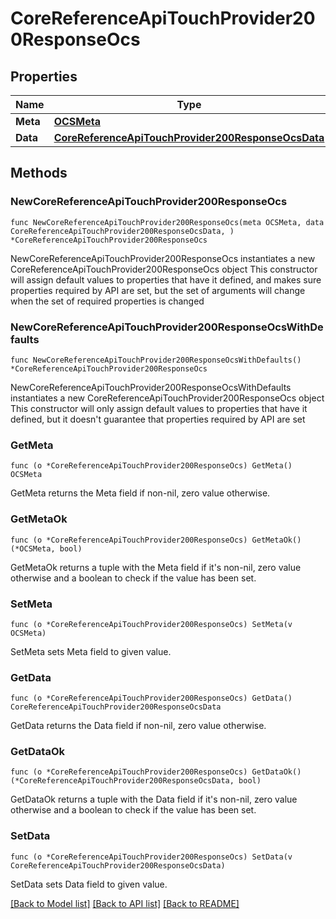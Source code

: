 # CoreReferenceApiTouchProvider200ResponseOcs

## Properties

Name | Type | Description | Notes
------------ | ------------- | ------------- | -------------
**Meta** | [**OCSMeta**](OCSMeta.md) |  | 
**Data** | [**CoreReferenceApiTouchProvider200ResponseOcsData**](CoreReferenceApiTouchProvider200ResponseOcsData.md) |  | 

## Methods

### NewCoreReferenceApiTouchProvider200ResponseOcs

`func NewCoreReferenceApiTouchProvider200ResponseOcs(meta OCSMeta, data CoreReferenceApiTouchProvider200ResponseOcsData, ) *CoreReferenceApiTouchProvider200ResponseOcs`

NewCoreReferenceApiTouchProvider200ResponseOcs instantiates a new CoreReferenceApiTouchProvider200ResponseOcs object
This constructor will assign default values to properties that have it defined,
and makes sure properties required by API are set, but the set of arguments
will change when the set of required properties is changed

### NewCoreReferenceApiTouchProvider200ResponseOcsWithDefaults

`func NewCoreReferenceApiTouchProvider200ResponseOcsWithDefaults() *CoreReferenceApiTouchProvider200ResponseOcs`

NewCoreReferenceApiTouchProvider200ResponseOcsWithDefaults instantiates a new CoreReferenceApiTouchProvider200ResponseOcs object
This constructor will only assign default values to properties that have it defined,
but it doesn't guarantee that properties required by API are set

### GetMeta

`func (o *CoreReferenceApiTouchProvider200ResponseOcs) GetMeta() OCSMeta`

GetMeta returns the Meta field if non-nil, zero value otherwise.

### GetMetaOk

`func (o *CoreReferenceApiTouchProvider200ResponseOcs) GetMetaOk() (*OCSMeta, bool)`

GetMetaOk returns a tuple with the Meta field if it's non-nil, zero value otherwise
and a boolean to check if the value has been set.

### SetMeta

`func (o *CoreReferenceApiTouchProvider200ResponseOcs) SetMeta(v OCSMeta)`

SetMeta sets Meta field to given value.


### GetData

`func (o *CoreReferenceApiTouchProvider200ResponseOcs) GetData() CoreReferenceApiTouchProvider200ResponseOcsData`

GetData returns the Data field if non-nil, zero value otherwise.

### GetDataOk

`func (o *CoreReferenceApiTouchProvider200ResponseOcs) GetDataOk() (*CoreReferenceApiTouchProvider200ResponseOcsData, bool)`

GetDataOk returns a tuple with the Data field if it's non-nil, zero value otherwise
and a boolean to check if the value has been set.

### SetData

`func (o *CoreReferenceApiTouchProvider200ResponseOcs) SetData(v CoreReferenceApiTouchProvider200ResponseOcsData)`

SetData sets Data field to given value.



[[Back to Model list]](../README.md#documentation-for-models) [[Back to API list]](../README.md#documentation-for-api-endpoints) [[Back to README]](../README.md)


